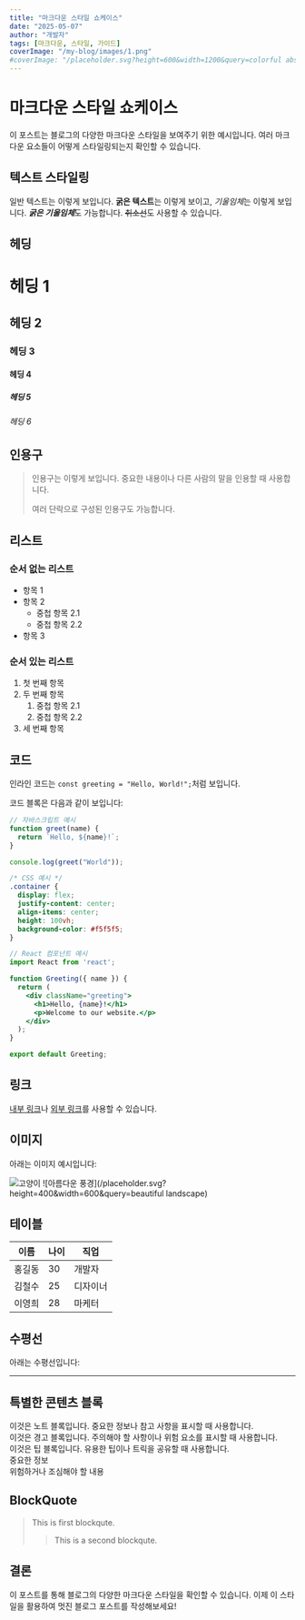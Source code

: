 ```yaml
---
title: "마크다운 스타일 쇼케이스"
date: "2025-05-07"
author: "개발자"
tags: [마크다운, 스타일, 가이드]
coverImage: "/my-blog/images/1.png"
#coverImage: "/placeholder.svg?height=600&width=1200&query=colorful abstract design"
---
```


# 마크다운 스타일 쇼케이스

이 포스트는 블로그의 다양한 마크다운 스타일을 보여주기 위한 예시입니다. 여러 마크다운 요소들이 어떻게 스타일링되는지 확인할 수 있습니다.

## 텍스트 스타일링

일반 텍스트는 이렇게 보입니다. **굵은 텍스트**는 이렇게 보이고, *기울임체*는 이렇게 보입니다. ***굵은 기울임체***도 가능합니다. ~~취소선~~도 사용할 수 있습니다.

## 헤딩

# 헤딩 1
## 헤딩 2
### 헤딩 3
#### 헤딩 4
##### 헤딩 5
###### 헤딩 6

## 인용구

> 인용구는 이렇게 보입니다. 중요한 내용이나 다른 사람의 말을 인용할 때 사용합니다.
>
> 여러 단락으로 구성된 인용구도 가능합니다.

## 리스트

### 순서 없는 리스트

- 항목 1
- 항목 2
  - 중첩 항목 2.1
  - 중첩 항목 2.2
- 항목 3

### 순서 있는 리스트

1. 첫 번째 항목
2. 두 번째 항목
   1. 중첩 항목 2.1
   2. 중첩 항목 2.2
3. 세 번째 항목

## 코드

인라인 코드는 `const greeting = "Hello, World!";`처럼 보입니다.

코드 블록은 다음과 같이 보입니다:

```javascript
// 자바스크립트 예시
function greet(name) {
  return `Hello, ${name}!`;
}

console.log(greet("World"));
```

```css
/* CSS 예시 */
.container {
  display: flex;
  justify-content: center;
  align-items: center;
  height: 100vh;
  background-color: #f5f5f5;
}
```

```jsx
// React 컴포넌트 예시
import React from 'react';

function Greeting({ name }) {
  return (
    <div className="greeting">
      <h1>Hello, {name}!</h1>
      <p>Welcome to our website.</p>
    </div>
  );
}

export default Greeting;
```

## 링크

[내부 링크](#)나 [외부 링크](https://example.com)를 사용할 수 있습니다.

## 이미지

아래는 이미지 예시입니다:

![고양이](/images/1.png)
![아름다운 풍경](/placeholder.svg?height=400&width=600&query=beautiful landscape)

## 테이블

| 이름     | 나이 | 직업       |
|----------|-----|------------|
| 홍길동   | 30  | 개발자     |
| 김철수   | 25  | 디자이너   |
| 이영희   | 28  | 마케터     |

## 수평선

아래는 수평선입니다:

---

## 특별한 콘텐츠 블록

<div data-type="note">
이것은 노트 블록입니다. 중요한 정보나 참고 사항을 표시할 때 사용합니다.
</div>

<div data-type="warning">
이것은 경고 블록입니다. 주의해야 할 사항이나 위험 요소를 표시할 때 사용합니다.
</div>

<div data-type="tip">
이것은 팁 블록입니다. 유용한 팁이나 트릭을 공유할 때 사용합니다.
</div>

<div data-type="important">
중요한 정보
</div>

<div data-type="caution">
위험하거나 조심해야 할 내용
</div>

## BlockQuote
> This is first blockqute.
> > This is a second blockqute.


## 결론

이 포스트를 통해 블로그의 다양한 마크다운 스타일을 확인할 수 있습니다. 이제 이 스타일을 활용하여 멋진 블로그 포스트를 작성해보세요!
